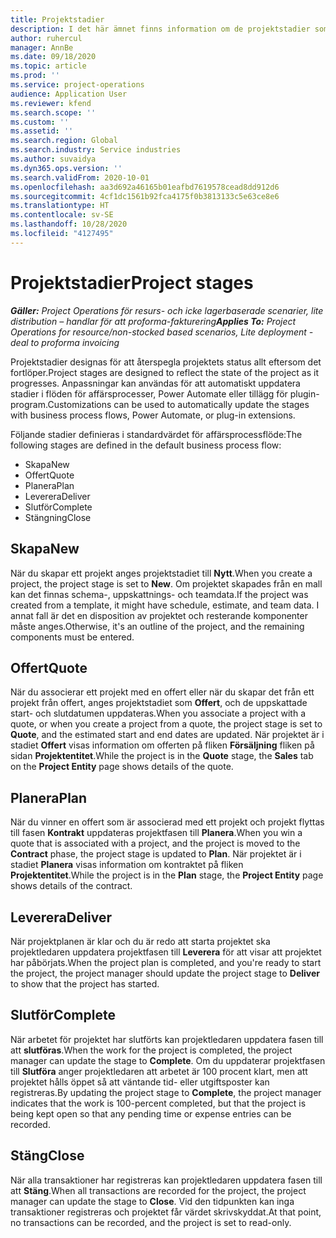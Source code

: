 ```yaml
---
title: Projektstadier
description: I det här ämnet finns information om de projektstadier som är tillgängliga i Microsoft Dynamics Project Operations.
author: ruhercul
manager: AnnBe
ms.date: 09/18/2020
ms.topic: article
ms.prod: ''
ms.service: project-operations
audience: Application User
ms.reviewer: kfend
ms.search.scope: ''
ms.custom: ''
ms.assetid: ''
ms.search.region: Global
ms.search.industry: Service industries
ms.author: suvaidya
ms.dyn365.ops.version: ''
ms.search.validFrom: 2020-10-01
ms.openlocfilehash: aa3d692a46165b01eafbd7619578cead8dd912d6
ms.sourcegitcommit: 4cf1dc1561b92fca4175f0b3813133c5e63ce8e6
ms.translationtype: HT
ms.contentlocale: sv-SE
ms.lasthandoff: 10/28/2020
ms.locfileid: "4127495"
---
```

# <a name="project-stages"></a><span data-ttu-id="e4e2a-103">Projektstadier</span><span class="sxs-lookup"><span data-stu-id="e4e2a-103">Project stages</span></span>

<span data-ttu-id="e4e2a-104">_**Gäller:** Project Operations för resurs- och icke lagerbaserade scenarier, lite distribution – handlar för att proforma-fakturering_</span><span class="sxs-lookup"><span data-stu-id="e4e2a-104">_**Applies To:** Project Operations for resource/non-stocked based scenarios, Lite deployment - deal to proforma invoicing_</span></span>

<span data-ttu-id="e4e2a-105">Projektstadier designas för att återspegla projektets status allt eftersom det fortlöper.</span><span class="sxs-lookup"><span data-stu-id="e4e2a-105">Project stages are designed to reflect the state of the project as it progresses.</span></span> <span data-ttu-id="e4e2a-106">Anpassningar kan användas för att automatiskt uppdatera stadier i flöden för affärsprocesser, Power Automate eller tillägg för plugin-program.</span><span class="sxs-lookup"><span data-stu-id="e4e2a-106">Customizations can be used to automatically update the stages with business process flows, Power Automate, or plug-in extensions.</span></span>

<span data-ttu-id="e4e2a-107">Följande stadier definieras i standardvärdet för affärsprocessflöde:</span><span class="sxs-lookup"><span data-stu-id="e4e2a-107">The following stages are defined in the default business process flow:</span></span>

- <span data-ttu-id="e4e2a-108">Skapa</span><span class="sxs-lookup"><span data-stu-id="e4e2a-108">New</span></span>
- <span data-ttu-id="e4e2a-109">Offert</span><span class="sxs-lookup"><span data-stu-id="e4e2a-109">Quote</span></span>
- <span data-ttu-id="e4e2a-110">Planera</span><span class="sxs-lookup"><span data-stu-id="e4e2a-110">Plan</span></span>
- <span data-ttu-id="e4e2a-111">Leverera</span><span class="sxs-lookup"><span data-stu-id="e4e2a-111">Deliver</span></span>
- <span data-ttu-id="e4e2a-112">Slutför</span><span class="sxs-lookup"><span data-stu-id="e4e2a-112">Complete</span></span>
- <span data-ttu-id="e4e2a-113">Stängning</span><span class="sxs-lookup"><span data-stu-id="e4e2a-113">Close</span></span> 

## <a name="new"></a><span data-ttu-id="e4e2a-114">Skapa</span><span class="sxs-lookup"><span data-stu-id="e4e2a-114">New</span></span>

<span data-ttu-id="e4e2a-115">När du skapar ett projekt anges projektstadiet till **Nytt**.</span><span class="sxs-lookup"><span data-stu-id="e4e2a-115">When you create a project, the project stage is set to **New**.</span></span> <span data-ttu-id="e4e2a-116">Om projektet skapades från en mall kan det finnas schema-, uppskattnings- och teamdata.</span><span class="sxs-lookup"><span data-stu-id="e4e2a-116">If the project was created from a template, it might have schedule, estimate, and team data.</span></span> <span data-ttu-id="e4e2a-117">I annat fall är det en disposition av projektet och resterande komponenter måste anges.</span><span class="sxs-lookup"><span data-stu-id="e4e2a-117">Otherwise, it's an outline of the project, and the remaining components must be entered.</span></span>

## <a name="quote"></a><span data-ttu-id="e4e2a-118">Offert</span><span class="sxs-lookup"><span data-stu-id="e4e2a-118">Quote</span></span>

<span data-ttu-id="e4e2a-119">När du associerar ett projekt med en offert eller när du skapar det från ett projekt från offert, anges projektstadiet som **Offert**, och de uppskattade start- och slutdatumen uppdateras.</span><span class="sxs-lookup"><span data-stu-id="e4e2a-119">When you associate a project with a quote, or when you create a project from a quote, the project stage is set to **Quote**, and the estimated start and end dates are updated.</span></span> <span data-ttu-id="e4e2a-120">När projektet är i stadiet **Offert** visas information om offerten på fliken **Försäljning** fliken på sidan **Projektentitet**.</span><span class="sxs-lookup"><span data-stu-id="e4e2a-120">While the project is in the **Quote** stage, the **Sales** tab on the **Project Entity** page shows details of the quote.</span></span>

## <a name="plan"></a><span data-ttu-id="e4e2a-121">Planera</span><span class="sxs-lookup"><span data-stu-id="e4e2a-121">Plan</span></span>

<span data-ttu-id="e4e2a-122">När du vinner en offert som är associerad med ett projekt och projekt flyttas till fasen **Kontrakt** uppdateras projektfasen till **Planera**.</span><span class="sxs-lookup"><span data-stu-id="e4e2a-122">When you win a quote that is associated with a project, and the project is moved to the **Contract** phase, the project stage is updated to **Plan**.</span></span> <span data-ttu-id="e4e2a-123">När projektet är i stadiet **Planera** visas information om kontraktet på fliken **Projektentitet**.</span><span class="sxs-lookup"><span data-stu-id="e4e2a-123">While the project is in the **Plan** stage, the **Project Entity** page shows details of the contract.</span></span>

## <a name="deliver"></a><span data-ttu-id="e4e2a-124">Leverera</span><span class="sxs-lookup"><span data-stu-id="e4e2a-124">Deliver</span></span>

<span data-ttu-id="e4e2a-125">När projektplanen är klar och du är redo att starta projektet ska projektledaren uppdatera projektfasen till **Leverera** för att visar att projektet har påbörjats.</span><span class="sxs-lookup"><span data-stu-id="e4e2a-125">When the project plan is completed, and you're ready to start the project, the project manager should update the project stage to **Deliver** to show that the project has started.</span></span>

## <a name="complete"></a><span data-ttu-id="e4e2a-126">Slutför</span><span class="sxs-lookup"><span data-stu-id="e4e2a-126">Complete</span></span> 

<span data-ttu-id="e4e2a-127">När arbetet för projektet har slutförts kan projektledaren uppdatera fasen till att **slutföras**.</span><span class="sxs-lookup"><span data-stu-id="e4e2a-127">When the work for the project is completed, the project manager can update the stage to **Complete**.</span></span> <span data-ttu-id="e4e2a-128">Om du uppdaterar projektfasen till **Slutföra** anger projektledaren att arbetet är 100 procent klart, men att projektet hålls öppet så att väntande tid- eller utgiftsposter kan registreras.</span><span class="sxs-lookup"><span data-stu-id="e4e2a-128">By updating the project stage to **Complete**, the project manager indicates that the work is 100-percent completed, but that the project is being kept open so that any pending time or expense entries can be recorded.</span></span>

## <a name="close"></a><span data-ttu-id="e4e2a-129">Stäng</span><span class="sxs-lookup"><span data-stu-id="e4e2a-129">Close</span></span>

<span data-ttu-id="e4e2a-130">När alla transaktioner har registreras kan projektledaren uppdatera fasen till att **Stäng**.</span><span class="sxs-lookup"><span data-stu-id="e4e2a-130">When all transactions are recorded for the project, the project manager can update the stage to **Close**.</span></span> <span data-ttu-id="e4e2a-131">Vid den tidpunkten kan inga transaktioner registreras och projektet får värdet skrivskyddat.</span><span class="sxs-lookup"><span data-stu-id="e4e2a-131">At that point, no transactions can be recorded, and the project is set to read-only.</span></span>

